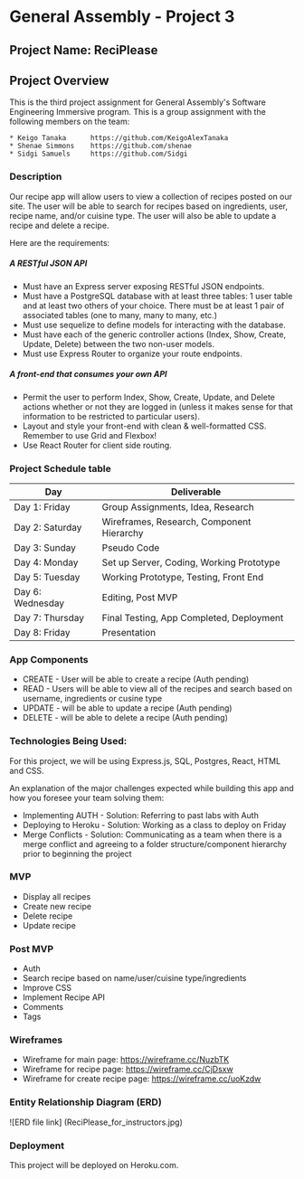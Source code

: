 # General Assembly - Project 3

## Project Name: ReciPlease

## Project Overview
This is the third project assignment for General Assembly's Software Engineering Immersive program. This is a group assignment with the following members on the team: 

    * Keigo Tanaka      https://github.com/KeigoAlexTanaka
    * Shenae Simmons    https://github.com/shenae
    * Sidgi Samuels     https://github.com/Sidgi

### Description
Our recipe app will allow users to view a collection of recipes posted on our site. The user will be able to search for recipes based on ingredients, user, recipe name, and/or cuisine type. The user will also be able to update a recipe and delete a recipe.

Here are the requirements: 

##### A RESTful JSON API
- Must have an Express server exposing RESTful JSON endpoints.
- Must have a PostgreSQL database with at least three tables: 1 user table and at least two others of your choice. There must be at least 1 pair of associated tables (one to many, many to many, etc.)
- Must use sequelize to define models for interacting with the database.
- Must have each of the generic controller actions (Index, Show, Create, Update, Delete) between the two non-user models.
- Must use Express Router to organize your route endpoints.
##### A front-end that consumes your own API
- Permit the user to perform Index, Show, Create, Update, and Delete actions whether or not they are logged in (unless it makes sense for that information to be restricted to particular users).
- Layout and style your front-end with clean & well-formatted CSS. Remember to use Grid and Flexbox!
- Use React Router for client side routing.


### Project Schedule table

Day | Deliverable
-----------------|----------------------------------------
Day 1: Friday    | Group Assignments, Idea, Research
Day 2: Saturday    | Wireframes, Research, Component Hierarchy
Day 3: Sunday   | Pseudo Code
Day 4: Monday | Set up Server, Coding, Working Prototype
Day 5: Tuesday  | Working Prototype, Testing, Front End
Day 6: Wednesday    | Editing, Post MVP
Day 7: Thursday    | Final Testing, App Completed, Deployment
Day 8: Friday    | Presentation


### App Components	
* CREATE - User will be able to create a recipe (Auth pending)
* READ - Users will be able to view all of the recipes and search based on username, ingredients or cusine type
* UPDATE - will be able to update a recipe (Auth pending)
* DELETE - will be able to delete a recipe (Auth pending)

### Technologies Being Used:
For this project, we will be using Express.js, SQL, Postgres, React, HTML and CSS. 

An explanation of the major challenges expected while building this app and how you foresee your team solving them:
- Implementing AUTH -
    Solution: Referring to past labs with Auth
- Deploying to Heroku -
    Solution: Working as a class to deploy on Friday
- Merge Conflicts -
    Solution: Communicating as a team when there is a merge conflict and agreeing to a folder structure/component hierarchy prior to beginning the project

### MVP
* Display all recipes
* Create new recipe
* Delete recipe
* Update recipe

### Post MVP
* Auth
* Search recipe based on name/user/cuisine type/ingredients
* Improve CSS
* Implement Recipe API
* Comments
* Tags

### Wireframes
- Wireframe for main page: https://wireframe.cc/NuzbTK
- Wireframe for recipe page: https://wireframe.cc/CjDsxw
- Wireframe for create recipe page: https://wireframe.cc/uoKzdw

### Entity Relationship Diagram (ERD)
![ERD file link] (ReciPlease_for_instructors.jpg)

### Deployment
This project will be deployed on Heroku.com. 

